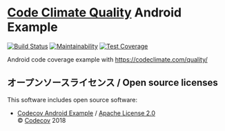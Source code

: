 # [Code Climate Quality](https://codeclimate.com/quality/) Android Example

[![Build Status](https://travis-ci.com/mizo0203/codeclimate-example-android.svg?branch=master)](https://travis-ci.com/mizo0203/codeclimate-example-android)
[![Maintainability](https://api.codeclimate.com/v1/badges/90174504d17015cd6611/maintainability)](https://codeclimate.com/github/mizo0203/codeclimate-example-android/maintainability)
[![Test Coverage](https://api.codeclimate.com/v1/badges/90174504d17015cd6611/test_coverage)](https://codeclimate.com/github/mizo0203/codeclimate-example-android/test_coverage)

Android code coverage example with https://codeclimate.com/quality/

## オープンソースライセンス / Open source licenses

This software includes open source software:

* [Codecov Android Example](https://github.com/codecov/example-android) / [Apache License 2.0](https://github.com/codecov/example-android/blob/master/LICENSE)  
  © [Codecov](https://codecov.io) 2018
